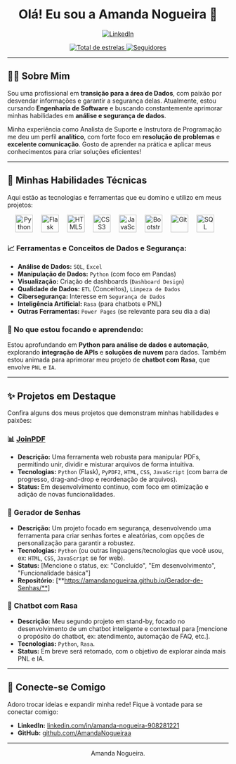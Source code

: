 <div id="top"></div>

<h1 align="center">Olá! Eu sou a Amanda Nogueira 👋</h1>

<p align="center">
  <a href="https://www.linkedin.com/in/amanda-nogueira-908281221/" target="_blank">
    <img src="https://img.shields.io/badge/LinkedIn-0077B5?style=for-the-badge&logo=linkedin&logoColor=white" alt="LinkedIn">
  </a>
</p>

<p align="center">
    <a href="https://github.com/AmandaNogueiraa?tab=repositories&sort=stargazers" target="_blank">
        <img
            alt="Total de estrelas"
            title="Total de estrelas GitHub"
            src="https://custom-icon-badges.demolab.com/github/stars/AmandaNogueiraa?color=55960c&style=for-the-badge&labelColor=488207&logo=star&label=estrelas"
        />
    </a>
    <a href="https://github.com/AmandaNogueiraa?tab=followers" target="_blank">
        <img
            alt="Seguidores"
            title="Me siga no GitHub"
            src="https://custom-icon-badges.demolab.com/github/followers/AmandaNogueiraa?color=236ad3&labelColor=1155ba&style=for-the-badge&logo=github&label=Seguidores&logoColor=white"
        />
    </a>
</p>

---

## 👩‍💻 Sobre Mim

Sou uma profissional em **transição para a área de Dados**, com paixão por desvendar informações e garantir a segurança delas. Atualmente, estou cursando **Engenharia de Software** e buscando constantemente aprimorar minhas habilidades em **análise e segurança de dados**.

Minha experiência como Analista de Suporte e Instrutora de Programação me deu um perfil **analítico**, com forte foco em **resolução de problemas** e **excelente comunicação**. Gosto de aprender na prática e aplicar meus conhecimentos para criar soluções eficientes!

---

## 🚀 Minhas Habilidades Técnicas

Aqui estão as tecnologias e ferramentas que eu domino e utilizo em meus projetos:

<p align="center">
  <img
    alt="Python" title="Python" width="40px" style="padding-right: 15px;"
    src="https://cdn.jsdelivr.net/gh/devicons/devicon@latest/icons/python/python-original.svg"
  />
  <img
    alt="Flask" title="Flask" width="40px" style="padding-right: 15px;"
    src="https://cdn.jsdelivr.net/gh/devicons/devicon@latest/icons/flask/flask-original.svg"
  />
  <img
    alt="HTML5" title="HTML5" width="40px" style="padding-right: 15px;"
    src="https://cdn.jsdelivr.net/gh/devicons/devicon@latest/icons/html5/html5-original.svg"
  />
  <img
    alt="CSS3" title="CSS3" width="40px" style="padding-right: 15px;"
    src="https://cdn.jsdelivr.net/gh/devicons/devicon@latest/icons/css3/css3-original.svg"
  />
  <img
    alt="JavaScript" title="JavaScript" width="40px" style="padding-right: 15px;"
    src="https://cdn.jsdelivr.net/gh/devicons/devicon@latest/icons/javascript/javascript-original.svg"
  />
  <img
    alt="Bootstrap" title="Bootstrap" width="40px" style="padding-right: 15px;"
    src="https://cdn.jsdelivr.net/gh/devicons/devicon@latest/icons/bootstrap/bootstrap-original.svg"
  />
  <img
    alt="Git" title="Git" width="40px" style="padding-right: 15px;"
    src="https://cdn.jsdelivr.net/gh/devicons/devicon@latest/icons/git/git-original.svg"
  />
  <img
    alt="SQL" title="SQL" width="40px" style="padding-right: 15px;"
    src="https://cdn.jsdelivr.net/gh/devicons/devicon@latest/icons/postgresql/postgresql-original.svg"
  />
 
</p>

### 📈 Ferramentas e Conceitos de Dados e Segurança:
- **Análise de Dados:** `SQL`, `Excel`
- **Manipulação de Dados:** `Python` (com foco em Pandas)
- **Visualização:** Criação de dashboards (`Dashboard Design`)
- **Qualidade de Dados:** `ETL` (Conceitos), `Limpeza de Dados`
- **Cibersegurança:** Interesse em `Segurança de Dados`
- **Inteligência Artificial:** `Rasa` (para chatbots e PNL)
- **Outras Ferramentas:** `Power Pages` (se relevante para seu dia a dia)

### 🌱 No que estou focando e aprendendo:
Estou aprofundando em **Python para análise de dados e automação**, explorando **integração de APIs** e **soluções de nuvem** para dados. Também estou animada para aprimorar meu projeto de **chatbot com Rasa**, que envolve `PNL` e `IA`.

---

## ✨ Projetos em Destaque

Confira alguns dos meus projetos que demonstram minhas habilidades e paixões:

### 📊 [**JoinPDF**](https://pdfmergerwebapp.onrender.com)
* **Descrição:** Uma ferramenta web robusta para manipular PDFs, permitindo unir, dividir e misturar arquivos de forma intuitiva.
* **Tecnologias:** `Python` (Flask), `PyPDF2`, `HTML`, `CSS`, `JavaScript` (com barra de progresso, drag-and-drop e reordenação de arquivos).
* **Status:** Em desenvolvimento contínuo, com foco em otimização e adição de novas funcionalidades.

### 🔑 **Gerador de Senhas**
* **Descrição:** Um projeto focado em segurança, desenvolvendo uma ferramenta para criar senhas fortes e aleatórias, com opções de personalização para garantir a robustez.
* **Tecnologias:** `Python` (ou outras linguagens/tecnologias que você usou, ex: `HTML`, `CSS`, `JavaScript` se for web).
* **Status:** [Mencione o status, ex: "Concluído", "Em desenvolvimento", "Funcionalidade básica"]
* **Repositório:** [**https://amandanogueiraa.github.io/Gerador-de-Senhas/**]



### 🤖 **Chatbot com Rasa**
* **Descrição:** Meu segundo projeto em stand-by, focado no desenvolvimento de um chatbot inteligente e contextual para [mencione o propósito do chatbot, ex: atendimento, automação de FAQ, etc.].
* **Tecnologias:** `Python`, `Rasa`.
* **Status:** Em breve será retomado, com o objetivo de explorar ainda mais PNL e IA.



---

## 🤝 Conecte-se Comigo

Adoro trocar ideias e expandir minha rede! Fique à vontade para se conectar comigo:

* **LinkedIn:** [linkedin.com/in/amanda-nogueira-908281221](https://www.linkedin.com/in/amanda-nogueira-908281221/)
* **GitHub:** [github.com/AmandaNogueiraa](https://github.com/AmandaNogueiraa)

---

<p align="center">
Amanda Nogueira.
</p>
